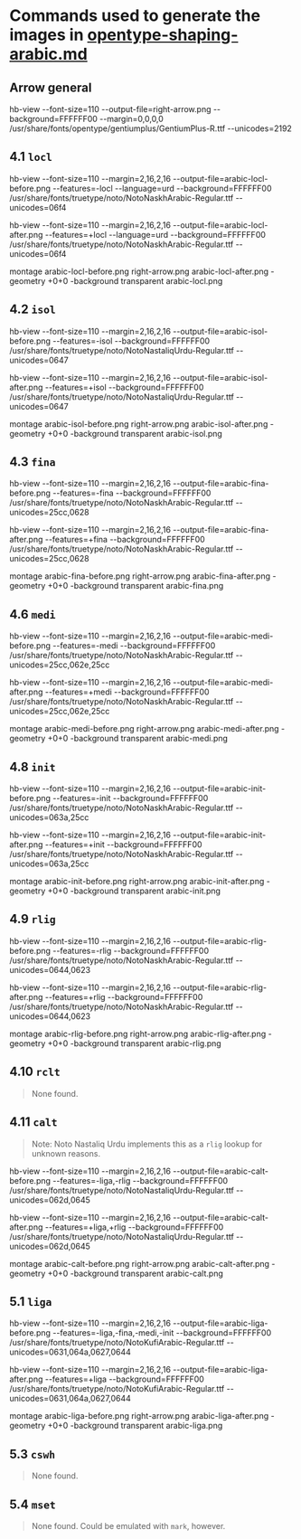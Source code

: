 # Commands used to generate the images in [opentype-shaping-arabic.md](/[opentype-shaping-arabic.md)

## Arrow general

hb-view --font-size=110 --output-file=right-arrow.png --background=FFFFFF00 --margin=0,0,0,0 /usr/share/fonts/opentype/gentiumplus/GentiumPlus-R.ttf --unicodes=2192

## 4.1 `locl`

hb-view --font-size=110 --margin=2,16,2,16 --output-file=arabic-locl-before.png --features=-locl --language=urd --background=FFFFFF00 /usr/share/fonts/truetype/noto/NotoNaskhArabic-Regular.ttf --unicodes=06f4

hb-view --font-size=110 --margin=2,16,2,16 --output-file=arabic-locl-after.png --features=+locl --language=urd --background=FFFFFF00 /usr/share/fonts/truetype/noto/NotoNaskhArabic-Regular.ttf --unicodes=06f4

montage arabic-locl-before.png right-arrow.png arabic-locl-after.png -geometry +0+0 -background transparent arabic-locl.png


## 4.2 `isol`

hb-view --font-size=110 --margin=2,16,2,16 --output-file=arabic-isol-before.png --features=-isol --background=FFFFFF00 /usr/share/fonts/truetype/noto/NotoNastaliqUrdu-Regular.ttf --unicodes=0647

hb-view --font-size=110 --margin=2,16,2,16 --output-file=arabic-isol-after.png --features=+isol --background=FFFFFF00 /usr/share/fonts/truetype/noto/NotoNastaliqUrdu-Regular.ttf --unicodes=0647

montage arabic-isol-before.png right-arrow.png arabic-isol-after.png -geometry +0+0 -background transparent arabic-isol.png


## 4.3 `fina`

hb-view --font-size=110 --margin=2,16,2,16 --output-file=arabic-fina-before.png --features=-fina --background=FFFFFF00 /usr/share/fonts/truetype/noto/NotoNaskhArabic-Regular.ttf --unicodes=25cc,0628

hb-view --font-size=110 --margin=2,16,2,16 --output-file=arabic-fina-after.png --features=+fina --background=FFFFFF00 /usr/share/fonts/truetype/noto/NotoNaskhArabic-Regular.ttf --unicodes=25cc,0628

montage arabic-fina-before.png right-arrow.png arabic-fina-after.png -geometry +0+0 -background transparent arabic-fina.png


## 4.6 `medi`

hb-view --font-size=110 --margin=2,16,2,16 --output-file=arabic-medi-before.png --features=-medi --background=FFFFFF00 /usr/share/fonts/truetype/noto/NotoNaskhArabic-Regular.ttf --unicodes=25cc,062e,25cc

hb-view --font-size=110 --margin=2,16,2,16 --output-file=arabic-medi-after.png --features=+medi --background=FFFFFF00 /usr/share/fonts/truetype/noto/NotoNaskhArabic-Regular.ttf --unicodes=25cc,062e,25cc

montage arabic-medi-before.png right-arrow.png arabic-medi-after.png -geometry +0+0 -background transparent arabic-medi.png


## 4.8 `init`

hb-view --font-size=110 --margin=2,16,2,16 --output-file=arabic-init-before.png --features=-init --background=FFFFFF00 /usr/share/fonts/truetype/noto/NotoNaskhArabic-Regular.ttf --unicodes=063a,25cc

hb-view --font-size=110 --margin=2,16,2,16 --output-file=arabic-init-after.png --features=+init --background=FFFFFF00 /usr/share/fonts/truetype/noto/NotoNaskhArabic-Regular.ttf --unicodes=063a,25cc

montage arabic-init-before.png right-arrow.png arabic-init-after.png -geometry +0+0 -background transparent arabic-init.png


## 4.9 `rlig`

hb-view --font-size=110 --margin=2,16,2,16 --output-file=arabic-rlig-before.png --features=-rlig --background=FFFFFF00 /usr/share/fonts/truetype/noto/NotoNaskhArabic-Regular.ttf --unicodes=0644,0623

hb-view --font-size=110 --margin=2,16,2,16 --output-file=arabic-rlig-after.png --features=+rlig --background=FFFFFF00 /usr/share/fonts/truetype/noto/NotoNaskhArabic-Regular.ttf --unicodes=0644,0623

montage arabic-rlig-before.png right-arrow.png arabic-rlig-after.png -geometry +0+0 -background transparent arabic-rlig.png


## 4.10 `rclt`

> None found.


## 4.11 `calt`

> Note: Noto Nastaliq Urdu implements this as a `rlig` lookup for
> unknown reasons.

hb-view --font-size=110 --margin=2,16,2,16 --output-file=arabic-calt-before.png --features=-liga,-rlig --background=FFFFFF00 /usr/share/fonts/truetype/noto/NotoNastaliqUrdu-Regular.ttf --unicodes=062d,0645

hb-view --font-size=110 --margin=2,16,2,16 --output-file=arabic-calt-after.png --features=+liga,+rlig --background=FFFFFF00 /usr/share/fonts/truetype/noto/NotoNastaliqUrdu-Regular.ttf --unicodes=062d,0645

montage arabic-calt-before.png right-arrow.png arabic-calt-after.png -geometry +0+0 -background transparent arabic-calt.png


## 5.1 `liga`

hb-view --font-size=110 --margin=2,16,2,16 --output-file=arabic-liga-before.png --features=-liga,-fina,-medi,-init --background=FFFFFF00 /usr/share/fonts/truetype/noto/NotoKufiArabic-Regular.ttf --unicodes=0631,064a,0627,0644

hb-view --font-size=110 --margin=2,16,2,16 --output-file=arabic-liga-after.png --features=+liga --background=FFFFFF00 /usr/share/fonts/truetype/noto/NotoKufiArabic-Regular.ttf --unicodes=0631,064a,0627,0644

montage arabic-liga-before.png right-arrow.png arabic-liga-after.png -geometry +0+0 -background transparent arabic-liga.png


## 5.3 `cswh`

> None found.


## 5.4 `mset`

> None found. Could be emulated with `mark`, however.




























